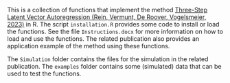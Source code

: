 This is a collection of functions that implement the method [Three-Step Latent Vector Autoregression (Rein, Vermunt, De Roover, Vogelsmeier, 2023)](https://osf.io/preprints/psyarxiv/a2muk) in R. The script `installation.R` provides some code to install or load the functions. See the file `Instructions.docx` for more information on how to load and use the functions. The related publication also provides an application example of the method using these functions.

The `Simulation` folder contains the files for the simulation in the related publication. The `examples` folder contains some (simulated) data that can be used to test the functions.
